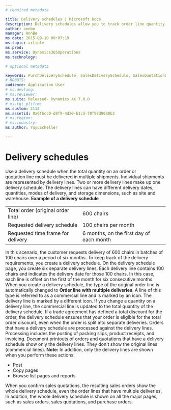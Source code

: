 ```yaml
---
# required metadata

title: Delivery schedules | Microsoft Docs
description: Delivery schedules allow you to track order line quantity when you are using multiple deliveries for a single sales order, sales quotation, or purchase order.
author: annbe
manager: AnnBe
ms.date: 2015-09-10 08:07:19
ms.topic: article
ms.prod: 
ms.service: Dynamics365Operations
ms.technology: 

# optional metadata

keywords: PurchDeliverySchedule, SalesDeliverySchedule, SalesQuotationDeliverySchedule
# ROBOTS: 
audience: Application User
# ms.devlang: 
# ms.reviewer: 
ms.suite: Released- Dynamics AX 7.0.0
# ms.tgt_pltfrm: 
ms.custom: 2114
ms.assetid: 8a6fbcc0-d8f9-4d20-b1cd-78f97d8088b3
# ms.region: 
# ms.industry: 
ms.author: YuyuScheller

---
```


# Delivery schedules

Use a delivery schedule when the total quantity on an order or quotation line must be delivered in multiple shipments. Individual shipments are represented by delivery lines. Two or more delivery lines make up one delivery schedule. The delivery lines can have different delivery dates, quantities, modes of delivery, and storage dimensions, such as site and warehouse. **Example of a delivery schedule**

|                                   |                                          |
|-----------------------------------|------------------------------------------|
| Total order (original order line) | 600 chairs                               |
| Requested delivery schedule       | 100 chairs per month                     |
| Requested time frame for delivery | 6 months, on the first day of each month |

In this scenario, the customer requests delivery of 600 chairs in batches of 100 chairs over a period of six months. To keep track of the delivery requirements, you create a delivery schedule. On the delivery schedule page, you create six separate delivery lines. Each delivery line contains 100 chairs and indicates the delivery date for those 100 chairs. In this case, each line is offset on the first of the month for six consecutive months. When you create a delivery schedule, the type of the original order line is automatically changed to **Order line with multiple deliveries**. A line of this type is referred to as a commercial line and is marked by an icon. The delivery line is marked by a different icon. If you change a quantity on a delivery line, the commercial line is updated to the total quantity of the delivery schedule. If a trade agreement has defined a total discount for the order, the delivery schedule ensures that your order is eligible for the total order discount, even when the order is split into separate deliveries. Orders that have a delivery schedule are processed against the delivery lines. Processing includes the posting of packing slips, product receipts, and invoicing. Document printouts of orders and quotations that have a delivery schedule show only the delivery lines. They don't show the original lines (commercial lines). **Note:** In addition, only the delivery lines are shown when you perform these actions:

-   Post
-   Copy pages
-   Browse list pages and reports

When you confirm sales quotations, the resulting sales orders show the whole delivery schedule, even the order lines that have multiple deliveries. In addition, the whole delivery schedule is shown on all the major pages, such as sales orders, sales quotations, and purchase orders.

